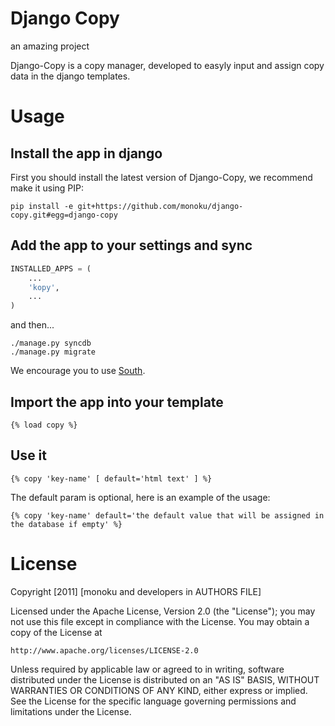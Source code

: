 # Django Copy
an amazing project

Django-Copy is a copy manager, developed to easyly input and assign copy data in the django templates.

# Usage

## Install the app in django

First you should install the latest version of Django-Copy, we recommend make it using PIP:

```shell
pip install -e git+https://github.com/monoku/django-copy.git#egg=django-copy
```

## Add the app to your settings and sync

```python
INSTALLED_APPS = (
    ...
    'kopy',
    ...
)
```

 and then...

```shell
./manage.py syncdb
./manage.py migrate
```

We encourage you to use [South](http://south.aeracode.org/).


## Import the app into your template

```django
{% load copy %}
```

## Use it

```django
{% copy 'key-name' [ default='html text' ] %}
```

The default param is optional, here is an example of the usage:

```django
{% copy 'key-name' default='the default value that will be assigned in the database if empty' %}
```


# License

Copyright [2011] [monoku and developers in AUTHORS FILE]

Licensed under the Apache License, Version 2.0 (the "License");
you may not use this file except in compliance with the License.
You may obtain a copy of the License at

    http://www.apache.org/licenses/LICENSE-2.0

Unless required by applicable law or agreed to in writing, software
distributed under the License is distributed on an "AS IS" BASIS,
WITHOUT WARRANTIES OR CONDITIONS OF ANY KIND, either express or implied.
See the License for the specific language governing permissions and
limitations under the License.
